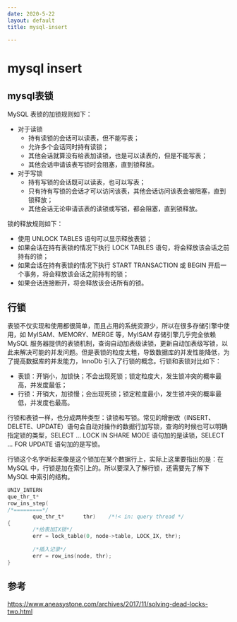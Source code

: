 ```yaml
---
date: 2020-5-22
layout: default
title: mysql-insert

---
```


# mysql insert

## mysql表锁

MySQL 表锁的加锁规则如下：

- 对于读锁
  - 持有读锁的会话可以读表，但不能写表；
  - 允许多个会话同时持有读锁；
  - 其他会话就算没有给表加读锁，也是可以读表的，但是不能写表；
  - 其他会话申请该表写锁时会阻塞，直到锁释放。
- 对于写锁
  - 持有写锁的会话既可以读表，也可以写表；
  - 只有持有写锁的会话才可以访问该表，其他会话访问该表会被阻塞，直到锁释放；
  - 其他会话无论申请该表的读锁或写锁，都会阻塞，直到锁释放。

锁的释放规则如下：

- 使用 UNLOCK TABLES 语句可以显示释放表锁；
- 如果会话在持有表锁的情况下执行 LOCK TABLES 语句，将会释放该会话之前持有的锁；
- 如果会话在持有表锁的情况下执行 START TRANSACTION 或 BEGIN 开启一个事务，将会释放该会话之前持有的锁；
- 如果会话连接断开，将会释放该会话所有的锁。



## 行锁

表锁不仅实现和使用都很简单，而且占用的系统资源少，所以在很多存储引擎中使用，如 MyISAM、MEMORY、MERGE 等，MyISAM 存储引擎几乎完全依赖 MySQL 服务器提供的表锁机制，查询自动加表级读锁，更新自动加表级写锁，以此来解决可能的并发问题。但是表锁的粒度太粗，导致数据库的并发性能降低，为了提高数据库的并发能力，InnoDb 引入了行锁的概念。行锁和表锁对比如下：

- 表锁：开销小，加锁快；不会出现死锁；锁定粒度大，发生锁冲突的概率最高，并发度最低；
- 行锁：开销大，加锁慢；会出现死锁；锁定粒度最小，发生锁冲突的概率最低，并发度也最高。

行锁和表锁一样，也分成两种类型：读锁和写锁。常见的增删改（INSERT、DELETE、UPDATE）语句会自动对操作的数据行加写锁，查询的时候也可以明确指定锁的类型，SELECT ... LOCK IN SHARE MODE 语句加的是读锁，SELECT ... FOR UPDATE 语句加的是写锁。

行锁这个名字听起来像是这个锁加在某个数据行上，实际上这里要指出的是：在 MySQL 中，行锁是加在索引上的。所以要深入了解行锁，还需要先了解下 MySQL 中索引的结构。



```c
UNIV_INTERN
que_thr_t*
row_ins_step(
/*=========*/
        que_thr_t*      thr)    /*!< in: query thread */
{
		/*给表加IX锁*/
		err = lock_table(0, node->table, LOCK_IX, thr);
		
		/*插入记录*/
		err = row_ins(node, thr);
}
```



## 参考

https://www.aneasystone.com/archives/2017/11/solving-dead-locks-two.html